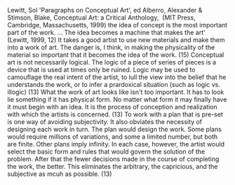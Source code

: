 ﻿Lewitt, Sol 'Paragraphs on Conceptual Art', ed Alberro, Alexander & Stimson, Blake, Conceptual Art: a Critical Anthology,  (MIT Press, Cambridge, Massachusetts, 1999)
the idea of concept is the most important part of the work. ... The idea becomes a machine that makes the art' (Lewitt, 1999, 12)
It takes a good artist to use new materials and make them into a work of art. The danger is, I think, in making the physicality of the material so important that it becomes the idea of the work. (15)
Conceptual art is not necessarily logical. The logic of a piece of series of pieces is a device that is used at times only be ruined. Logic may be used to camouflage the real intent of the artist, to lull the view into the belief that he understands the work, or to infer a prardoxical situation (such as logic vs. illogic) (13)
What the work of art looks like isn't too important. It has to look lie something if it has physical form. No matter what form it may finally have it must begin with an idea. It is the process of conception and realization with which the artists is concerned. (13)
To work with a plan that is pre-set is one way of avoiding subjectivity. It also obviates the necessity of designing each work in turn. The plan would design the work. Some plans would require millions of variations, and some a limited number, but both are finite. Other plans imply infinity. In each case, however, the artist would select the basic form and rules that would govern the solution of the problem. After that the fewer decisions made in the course of completing the work, the better. This eliminates the arbitrary, the capricious, and the subjective as mcuh as possible. (13)

